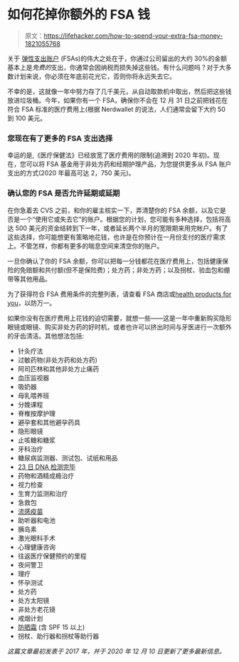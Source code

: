 # 如何花掉你额外的 FSA 钱

> 原文：<https://lifehacker.com/how-to-spend-your-extra-fsa-money-1821055768>

关于 [弹性支出账户](https://lifehacker.com/how-to-use-your-flexible-savings-account-to-save-money-5855970) (FSAs)的伟大之处在于，你通过公司留出的大约 30%的金额基本上是*免费的*支出，你通常会因纳税而损失掉这些钱。有什么问题吗？对于大多数计划来说，你必须在年底前花光它，否则你将永远失去它。



不幸的是，这就像一年中努力存了几千美元，从自动取款机中取出，然后把这些钱放进垃圾桶。今年，如果你有一个 FSA，确保你不会在 12 月 31 日之前把钱花在符合 FSA 标准的医疗费用上(根据 Nerdwallet 的说法，人们通常会留下大约 50 到 100 美元。

### **您现在有了更多的 FSA 支出选择**

幸运的是,《医疗保健法》已经放宽了医疗费用的限制(追溯到 2020 年初)。现在，您可以将 FSA 基金用于非处方药和经期护理产品，为您提供更多从 FSA 账户支出的方式(2020 年最高可达 2，750 美元)。

### **确认您的 FSA 是否允许延期或延期**

在你急着去 CVS 之前，和你的雇主核实一下，弄清楚你的 FSA 余额，以及它是否是一个“使用它或失去它”的账户。根据您的计划，您可能有多种选择，包括将高达 500 美元的资金结转到下一年，或者延长两个半月的宽限期来用完帐户。有了这些选择，你可能想更有策略地花钱，也许是在你预计在一月份支付的医疗需求上。不管怎样，你都有更多的喘息空间来清空你的账户。

一旦你确认了你的 FSA 余额，你可以把每一分钱都花在医疗费用上，包括健康保险的免赔额和共付额(但不是保险费)；处方药；非处方药；以及拐杖、验血包和绷带等其他用品。

为了获得符合 FSA 费用条件的完整列表，请查看 FSA 商店或[health products for you](https://www.healthproductsforyou.com/)，以防万一。

如果你没有在医疗费用上花钱的迫切需要，就想一些——这是一年中重新购买隐形眼镜或眼镜、购买非处方药的好时机，或者也许可以挤出时间与牙医进行一次额外的牙齿清洁。其他想法包括:

*   针灸疗法
*   过敏药物(非处方药和处方药)
*   阿司匹林和其他非处方止痛药
*   血压监视器
*   吸奶器
*   母乳喂养班
*   分娩课程
*   脊椎按摩护理
*   避孕套和其他避孕药具
*   隐形眼镜
*   止咳糖和糖浆
*   牙科治疗
*   糖尿病监测器、测试包、试纸和用品
*   [23 日 DNA 检测完毕](https://vitals.lifehacker.com/you-can-use-fsa-money-for-23andme-dna-tests-1839775389)
*   药物和酒精成瘾治疗
*   视力检查
*   生育力监测和治疗
*   急救包
*   [流感疫苗](https://vitals.lifehacker.com/hey-asshole-the-flu-shot-isnt-about-you-1829720979)
*   助听器和电池
*   胰岛素
*   激光眼科手术
*   心理健康咨询
*   往返医疗保健预约的里程
*   夜间警卫
*   理疗
*   怀孕测试
*   处方药
*   处方太阳镜
*   非处方老花镜
*   戒烟计划
*   [防晒霜](https://vitals.lifehacker.com/all-your-sunscreen-questions-answered-1827579794) (含 SPF 15 以上)
*   拐杖、助行器和拐杖等助行器

*这篇文章最初发表于 2017 年，并于 2020 年 12 月 10 日更新了更多最新信息。*